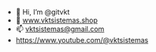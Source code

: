 - 👋 Hi, I’m @gitvkt 
- 👀 www.vktsistemas.shop
- 📫 vktsistemas@gmail.com
- https://www.youtube.com/@vktsistemas

<!---
gitvkt/gitvkt is a ✨ special ✨ repository because its `README.md` (this file) appears on your GitHub profile.
You can click the Preview link to take a look at your changes.
--->
